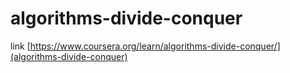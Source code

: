 # algorithms-divide-conquer

link [https://www.coursera.org/learn/algorithms-divide-conquer/](algorithms-divide-conquer)
